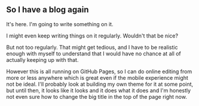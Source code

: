 ## So I have a blog again

It's here. I'm going to write something on it.

I might even keep writing things on it regularly. Wouldn't that be nice?

But not too regularly. That might get tedious, and I have to be realistic enough with myself to understand that I would have no chance at all of actually keeping up with that.

However this is all running on GitHub Pages, so I can do online editing from more or less anywhere which is great even if the mobile experience might not be ideal. I'll probably look at building my own theme for it at some point, but until then, it looks like it looks and it does what it does and I'm honestly not even sure how to change the big title in the top of the page right now.
